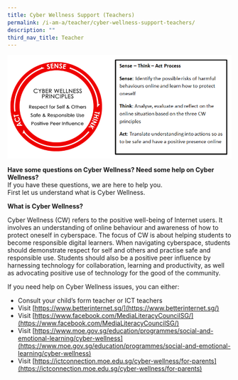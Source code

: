 ```yaml
---
title: Cyber Wellness Support (Teachers)
permalink: /i-am-a/teacher/cyber-wellness-support-teachers/
description: ""
third_nav_title: Teacher
---
```

![](/images/moe-cyber-wellness-framework.png)


**Have some questions on Cyber Wellness? Need some help on Cyber Wellness?**  
If you have these questions, we are here to help you.  
First let us understand what is Cyber Wellness.

**What is Cyber Wellness?**

Cyber Wellness (CW) refers to the positive well-being of Internet users. It involves an understanding of online behaviour and awareness of how to protect oneself in cyberspace. The focus of CW is about helping students to become responsible digital learners. When navigating cyberspace, students should demonstrate respect for self and others and practise safe and responsible use. Students should also be a positive peer influence by harnessing technology for collaboration, learning and productivity, as well as advocating positive use of technology for the good of the community.

If you need help on Cyber Wellness issues, you can either:

*   Consult your child’s form teacher or ICT teachers
*   Visit [https://www.betterinternet.sg/](https://www.betterinternet.sg/)
*   Visit [https://www.facebook.com/MediaLiteracyCouncilSG/](https://www.facebook.com/MediaLiteracyCouncilSG/)
*   Visit [https://www.moe.gov.sg/education/programmes/social-and-emotional-learning/cyber-wellness](https://www.moe.gov.sg/education/programmes/social-and-emotional-learning/cyber-wellness)
*   Visit [https://ictconnection.moe.edu.sg/cyber-wellness/for-parents](https://ictconnection.moe.edu.sg/cyber-wellness/for-parents)